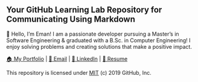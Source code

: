 ## Your GitHub Learning Lab Repository for Communicating Using Markdown

🚀 Hello, I’m Eman! I am a passionate developer pursuing a Master’s in Software Engineering & graduated with a B.Sc. in Computer Engineering! I enjoy solving problems and creating solutions that make a positive impact.

[🏠 My Portfolio](#actual-home-url) | [📧 Email](mailto:emansarahafi@gmail.com) | [🔗 LinkedIn](https://www.linkedin.com/in/emansarahafi/) | [📄 Resume](link-to-your-resume.pdf)

This repository is licensed under [MIT](../LICENSE) (c) 2019 GitHub, Inc.
